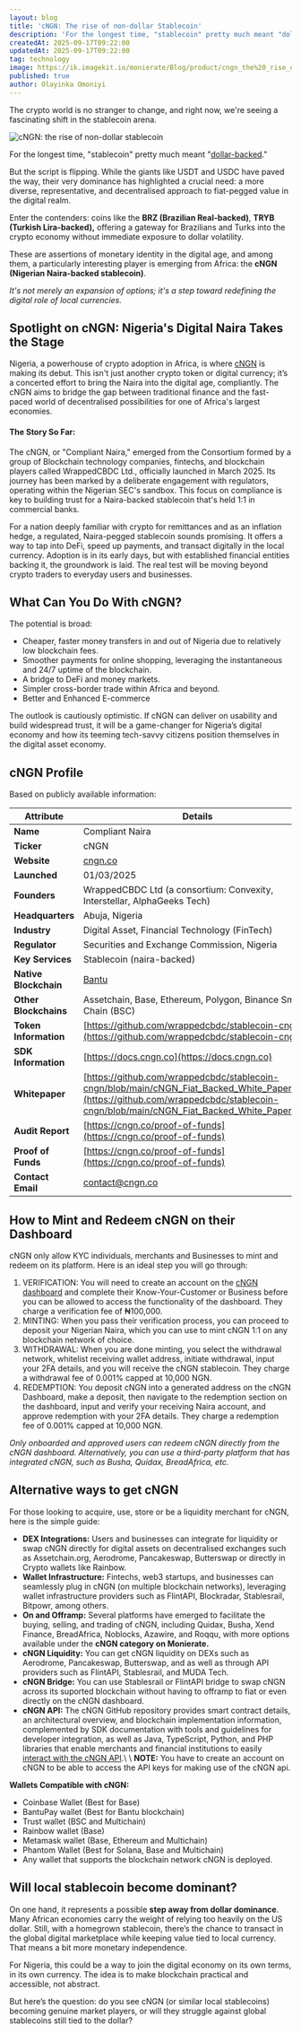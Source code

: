 ```yaml
---
layout: blog
title: 'cNGN: The rise of non-dollar Stablecoin'
description: 'For the longest time, "stablecoin" pretty much meant "dollar-backed." But the script is flipping. While the giants like USDT and USDC have paved the way, their very dominance has highlighted a crucial need: a more diverse, representative, and decentralised approach to fiat-pegged value in the digital realm.'
createdAt: 2025-09-17T09:22:00
updatedAt: 2025-09-17T09:22:00
tag: technology
image: https://ik.imagekit.io/monierate/Blog/product/cngn_the%20_rise_of_non_dollar_stablecoin.webp?updatedAt=1758092789748
published: true
author: Olayinka Omoniyi
---
```

The crypto world is no stranger to change, and right now, we're seeing a fascinating shift in the stablecoin arena.

![cNGN: the rise of non-dollar stablecoin](https://ik.imagekit.io/monierate/Blog/product/cngn_the%20_rise_of_non_dollar_stablecoin.webp?updatedAt=1758092789748)

For the longest time, "stablecoin" pretty much meant "[dollar-backed](https://stablestats.xyz/stablecoins)."

But the script is flipping. While the giants like USDT and USDC have paved the way, their very dominance has highlighted a crucial need: a more diverse, representative, and decentralised approach to fiat-pegged value in the digital realm. 

Enter the contenders: coins like the **BRZ (Brazilian Real-backed)**, **TRYB (Turkish Lira-backed),** offering a gateway for Brazilians and Turks into the crypto economy without immediate exposure to dollar volatility.

These are assertions of monetary identity in the digital age, and among them, a particularly interesting player is emerging from Africa: the **cNGN (Nigerian Naira-backed stablecoin)**.

_It's not merely an expansion of options; it's a step toward redefining the digital role of local currencies._

## Spotlight on cNGN: Nigeria's Digital Naira Takes the Stage

Nigeria, a powerhouse of crypto adoption in Africa, is where [cNGN](https://cngn.co) is making its debut. This isn't just another crypto token or digital currency; it’s a concerted effort to bring the Naira into the digital age, compliantly. The cNGN aims to bridge the gap between traditional finance and the fast-paced world of decentralised possibilities for one of Africa's largest economies.

#### The Story So Far:

The cNGN, or "Compliant Naira," emerged from the Consortium formed by a group of Blockchain technology companies, fintechs, and blockchain players called WrappedCBDC Ltd., officially launched in March 2025. Its journey has been marked by a deliberate engagement with regulators, operating within the Nigerian SEC's sandbox. This focus on compliance is key to building trust for a Naira-backed stablecoin that's held 1:1 in commercial banks.

For a nation deeply familiar with crypto for remittances and as an inflation hedge, a regulated, Naira-pegged stablecoin sounds promising. It offers a way to tap into DeFi, speed up payments, and transact digitally in the local currency. Adoption is in its early days, but with established financial entities backing it, the groundwork is laid. The real test will be moving beyond crypto traders to everyday users and businesses.

## What Can You Do With cNGN?

The potential is broad:

- Cheaper, faster money transfers in and out of Nigeria due to relatively low blockchain fees.
- Smoother payments for online shopping, leveraging the instantaneous and 24/7 uptime of the blockchain.
- A bridge to DeFi and money markets.
- Simpler cross-border trade within Africa and beyond.
- Better and Enhanced E-commerce

The outlook is cautiously optimistic. If cNGN can deliver on usability and build widespread trust, it will be a game-changer for Nigeria’s digital economy and how its teeming tech-savvy citizens position themselves in the digital asset economy.

## cNGN Profile

Based on publicly available information:

| **Attribute** | **Details** |
| --- | --- |
| **Name** | Compliant Naira |
| **Ticker** | cNGN |
| **Website** | [cngn.co](https://cngn.co) |
| **Launched** | 01/03/2025 |
| **Founders** | WrappedCBDC Ltd (a consortium: Convexity, Interstellar, AlphaGeeks Tech) |
| **Headquarters** | Abuja, Nigeria |
| **Industry** | Digital Asset, Financial Technology (FinTech) |
| **Regulator** | Securities and Exchange Commission, Nigeria |
| **Key Services** | Stablecoin (naira-backed) |
| **Native Blockchain** | [Bantu](https://bantufoundation.org) |
| **Other Blockchains** | Assetchain, Base, Ethereum, Polygon, Binance Smart Chain (BSC) |
| **Token Information** | [https://github.com/wrappedcbdc/stablecoin-cngn](https://github.com/wrappedcbdc/stablecoin-cngn) |
| **SDK Information** | [https://docs.cngn.co](https://docs.cngn.co) |
| **Whitepaper** | [https://github.com/wrappedcbdc/stablecoin-cngn/blob/main/cNGN_Fiat_Backed_White_Paper.pdf](https://github.com/wrappedcbdc/stablecoin-cngn/blob/main/cNGN_Fiat_Backed_White_Paper.pdf) |
| **Audit Report** | [https://cngn.co/proof-of-funds](https://cngn.co/proof-of-funds) |
| **Proof of Funds** | [https://cngn.co/proof-of-funds](https://cngn.co/proof-of-funds) |
| **Contact Email** | contact@cngn.co |

## How to Mint and Redeem cNGN on their Dashboard

cNGN only allow KYC individuals, merchants and Businesses to mint and redeem on its platform. Here is an ideal step you will go through:

1. VERIFICATION: You will need to create an account on the [cNGN dashboard](https://app.cngn.co/signup) and complete their Know-Your-Customer or Business before you can be allowed to access the functionality of the dashboard. They charge a verification fee of ₦100,000.&#x20;
2. MINTING: When you pass their verification process, you can proceed to deposit your Nigerian Naira, which you can use to mint cNGN 1:1 on any blockchain network of choice.
3. WITHDRAWAL: When you are done minting, you select the withdrawal network, whitelist receiving wallet address, initiate withdrawal, input your 2FA details, and you will receive the cNGN stablecoin. They charge a withdrawal fee of 0.001% capped at 10,000 NGN.
4. REDEMPTION: You deposit cNGN into a generated address on the cNGN Dashboard, make a deposit, then navigate to the redemption section on the dashboard, input and verify your receiving Naira account, and approve redemption with your 2FA details. They charge a redemption fee of 0.001% capped at 10,000 NGN.

_Only onboarded and approved users can redeem cNGN directly from the cNGN dashboard. Alternatively, you can use a third-party platform that has integrated cNGN, such as Busha, Quidax, BreadAfrica, etc._

## Alternative ways to get cNGN

For those looking to acquire, use, store or be a liquidity merchant for cNGN, here is the simple guide:

- **DEX Integrations:** Users and businesses can integrate for liquidity or swap cNGN directly for digital assets on decentralised exchanges such as Assetchain.org, Aerodrome, Pancakeswap, Butterswap or directly in Crypto wallets like Rainbow.
- **Wallet Infrastructure:** Fintechs, web3 startups, and businesses can seamlessly plug in cNGN (on multiple blockchain networks), leveraging wallet infrastructure providers such as FlintAPI, Blockradar, Stablesrail, Bitpowr, among others. 
- **On and Offramp:** Several platforms have emerged to facilitate the buying, selling, and trading of cNGN, including Quidax, Busha, Xend Finance, BreadAfrica, Noblocks, Azawire, and Roqqu, with more options available under the **cNGN category on Monierate.**
- **cNGN Liquidity:** You can get cNGN liquidity on DEXs such as Aerodrome, Pancakeswap, Butterswap, and as well as through API providers such as FlintAPI, Stablesrail, and MUDA Tech.
- **cNGN Bridge:** You can use Stablesrail or FlintAPI bridge to swap cNGN across its suported blockchain without having to offramp to fiat or even directly on the cNGN dashboard.
- **cNGN API:** The cNGN GitHub repository provides smart contract details, an architectural overview, and blockchain implementation information, complemented by SDK documentation with tools and guidelines for developer integration, as well as Java, TypeScript, Python, and PHP libraries that enable merchants and financial institutions to easily[ interact with the cNGN API](http://docs.cngn.co).\\
  \\
  **NOTE:** You have to create an account on cNGN to be able to access the API keys for making use of the cNGN api.

**Wallets Compatible with cNGN:** 

- Coinbase Wallet (Best for Base)
- BantuPay wallet (Best for Bantu blockchain)
- Trust wallet (BSC and Multichain)
- Rainbow wallet (Base)
- Metamask wallet (Base, Ethereum and Multichain)
- Phantom Wallet (Best for Solana, Base and Multichain)
- Any wallet that supports the blockchain network cNGN is deployed.

## Will local stablecoin become dominant?

On one hand, it represents a possible **step away from dollar dominance**. Many African economies carry the weight of relying too heavily on the US dollar. Still, with a homegrown stablecoin, there’s the chance to transact in the global digital marketplace while keeping value tied to local currency. That means a bit more monetary independence.

For Nigeria, this could be a way to join the digital economy on its own terms, in its own currency. The idea is to make blockchain practical and accessible, not abstract.

But here’s the question: do you see cNGN (or similar local stablecoins) becoming genuine market players, or will they struggle against global stablecoins still tied to the dollar?
